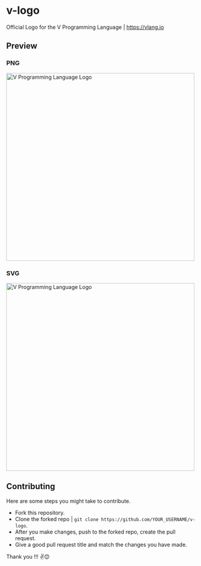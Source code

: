# v-logo

Official Logo for the V Programming Language | https://vlang.io

## Preview

### PNG

  <img src="https://raw.githubusercontent.com/vlang/v-logo/master/dist/v-logo.png" title="V Programming Language Logo" alt="V Programming Language Logo" width="500">

### SVG

<img src="https://raw.githubusercontent.com/vlang/v-logo/master/dist/v-logo.svg?sanitize=true" title="V Programming Language Logo" alt="V Programming Language Logo" width="500">

## Contributing

Here are some steps you might take to contribute.

- Fork this repository.
- Clone the forked repo | `git clone https://github.com/YOUR_USERNAME/v-logo`.
- After you make changes, push to the forked repo, create the pull request.
- Give a good pull request title and match the changes you have made.

Thank you !!! ✌️😊
